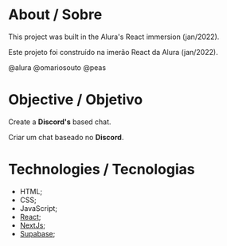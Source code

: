 # About / Sobre
This project was built in the Alura's React immersion (jan/2022).

Este projeto foi construído na imerão React da Alura (jan/2022).

@alura @omariosouto @peas

# Objective / Objetivo
Create a **Discord's** based chat.

Criar um chat baseado no **Discord**.

# Technologies / Tecnologias
- HTML;
- CSS;
- JavaScript;
- [React](https://reactjs.org);
- [NextJs](https://nextjs.org);
- [Supabase](https://supabase.com);